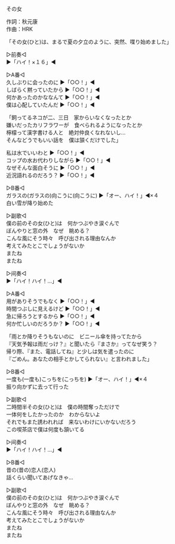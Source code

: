 その女  
  
作詞：秋元康  
作曲：HRK  
  
「その女(ひと)は、まるで夏の夕立のように、突然、喋り始めました」  
  
▷前奏◁  
▶「ハイ！×１６」◀   
  
▷A番◁  
久しぶりに会ったのに ▶「○○！」◀   
しばらく黙っていたから ▶「○○！」◀   
何かあったのかななんて ▶「○○！」◀   
僕は心配していたんだ ▶「○○！」◀   
  
「飼ってるネコが二、三日　家からいなくなったとか  
嫌いだったカリフラワーが　食べられるようになったとか  
檸檬って漢字書ける人と　絶対仲良くなれないし…  
そんなどうでもいい話を　僕は頷くだけでした」
  
私は水でいいわと ▶「○○！」◀   
コップの水お代わりしながら ▶「○○！」◀  
なぜそんな面白そうに ▶「○○！」◀   
近況語れるのだろう？ ▶「○○！」◀   
  
▷B番◁  
ガラスの(ガラスの)向こうに(向こうに) ▶「オー、ハイ！」◀×４   
白い雪が降り始めた  
  
▷副歌◁  
僕の前のその女(ひと)は　何かつぶやき涙ぐんで  
ぼんやりと窓の外　なぜ　眺める？  
こんな風にそう時々　呼び出される理由なんか  
考えてみたとこでしょうがないか  
またね  
またね  
  
▷间奏◁  
▶「ハイ！ハイ！…」◀   
  
▷A番◁  
用がありそうでもなく ▶「○○！」◀   
時間つぶしに見えるけど ▶「○○！」◀   
急に帰ろうとするから ▶「○○！」◀   
何か忙しいのだろうか？ ▶「○○！」◀   
  
「雨とか降りそうもないのに　ビニール傘を持ってたから  
『天気予報は雨だっけ？』と聞いたら『まさか』ってなぜ笑う？  
帰り際、『また、電話してね』と少しは気を遣ったのに  
『ごめん。あなたの相手とかしてられない』と言われました」  
  
▷B番◁  
一度も(一度も)こっちを(こっちを) ▶「オー、ハイ！」◀×４   
振り向かずに去って行った  
  
▷副歌◁  
二時間半その女(ひと)は　僕の時間奪っただけで  
一体何をしたかったのか　わからないよ  
それでもまた誘われれば　来ないわけにいかないだろう  
この喫茶店で僕は何度も頷いてる  
  
▷间奏◁  
▶「ハイ！ハイ！…」◀   
  
▷B番◁  
昔の(昔の)恋人(恋人)  
話くらい聞いてあげなきゃ…  
  
▷副歌◁  
僕の前のその女(ひと)は　何かつぶやき涙ぐんで  
ぼんやりと窓の外　なぜ　眺める？  
こんな風にそう時々　呼び出される理由なんか  
考えてみたとこでしょうがないか  
またね  
またね  
